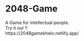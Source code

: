 # 2048-Game
<div>A Game for intellectual people. </div>
Try it out !! <br>
https://2048gamekhelo.netlify.app/

